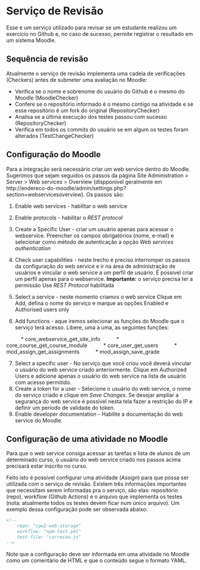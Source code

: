 # Serviço de Revisão

Esse é um serviço utilizado para revisar se um estudante realizou um exercício no Github e, no caso de sucesso, permite registrar o resultado em um sistema Moodle.

## Sequência de revisão

Atualmente o serviço de revisão implementa uma cadeia de verificações (Checkers) antes de submeter uma avaliação no Moodle:

* Verifica se o nome e sobrenome do usuário do Github é o mesmo do Moodle (MoodleChecker)
* Confere se o repositório informado é o mesmo contigo na atividade e se esse repositório é um fork do original (RepositoryChecker)
* Analisa se a última execução dos testes passou com sucesso (RepositoryChecker)
* Verifica em todos os commits do usuário se em algum os testes foram alterados (TestChangeChecker)

## Configuração do Moodle

Para a integração será necessário criar um web service dentro do Moodle. Sugerimos que sejam seguidos os passos da página Site Administration > Server > Web services > Overview (dispponível geralmente em http://endereco-do-moodle/admin/settings.php?section=webservicesoverview). Os passos são:

1. Enable web services - habilitar o web service
2. Enable protocols - habilitar o *REST protocol*
3. Create a Specific User - criar um usuário apenas para acessar o webservice. Preencher os campos obrigatórios (nome, e-mail) e selecionar como método de autenticação a opção *Web services authentication*
4. Check user capabilities - neste trecho é preciso interromper os passos da configuração do web service e ir na área de administração de usuários e vincular o web service a um perfil de usuário. É possível criar um perfil apenas para o webservice. **Importante:** o serviço precisa ter a permissão Use *REST Protocol* habilitada

5. Select a service - neste momento criamos o web service Clique em Add, defina o nome do serviço e marque as opções Enabled e Authorised users only
6. Add functions - aque iremos selecionar as funções do Moodle que o serviço terá acesso. Libere, uma a uma, as seguintes funções:

&nbsp;&nbsp;&nbsp;&nbsp;&nbsp;&nbsp;&nbsp;&nbsp;&nbsp;&nbsp;* core_webservice_get_site_info
&nbsp;&nbsp;&nbsp;&nbsp;&nbsp;&nbsp;&nbsp;&nbsp;&nbsp;&nbsp;* core_course_get_course_module
&nbsp;&nbsp;&nbsp;&nbsp;&nbsp;&nbsp;&nbsp;&nbsp;&nbsp;&nbsp;* core_user_get_users
&nbsp;&nbsp;&nbsp;&nbsp;&nbsp;&nbsp;&nbsp;&nbsp;&nbsp;&nbsp;* mod_assign_get_assignments
&nbsp;&nbsp;&nbsp;&nbsp;&nbsp;&nbsp;&nbsp;&nbsp;&nbsp;&nbsp;* mod_assign_save_grade

7. Select a specific user - No serviço que você criou você deverá vincular o usuário do web service criado anteriormente. Clique em Authorized Users e adicione apenas o usuário do web service na lista de usuário com acesso permitido.
8. Create a token for a user - Selecione o usuário do web service, o nome do serviço criado e clique em *Save Changes*. Se desejar ampliar a segurança do web service é possível nesta tela fazer a restrição do IP e definir um período de validade do token.
9. Enable developer documentation - Habilite a documentação do web service do Moodle.

## Configuração de uma atividade no Moodle

Para que o web service consiga acessar as tarefas e lista de alunos de um determinado curso, o usuário do web service criado nos passos acima precisará estar inscrito no curso.

Feito isto é possível configurar uma atividade (*Assign*) para que possa ser utilizada com o serviço de revisão. Existem três informações importantes que necessitam serem informadas pra o serviço, são elas: repositório (repo), workflow (Github Actions) e o arquivo que implementa os testes (nota: atualmente todos os testes devem ficar num único arquivo). Um exemplo dessa configuração pode ser observada abaixo:

```html
<!--
    repo: "cpw2-web-storage"
    workflow: "npm-test.yml"
    test-file: "correcao.js"
-->
```

Note que a configuração deve ser informada em uma atividade no Moodle como um comentário de HTML e que o conteúdo segue o formato YAML.